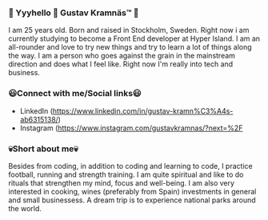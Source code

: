 ### 🌟 Yyyhello 👋 Gustav Kramnäs™️ 🌟
I am 25 years old. Born and raised in Stockholm, Sweden. Right now i am currently studying to become a Front End developer at Hyper Island. I am an all-rounder and love to try new things and try to learn a lot of things along the way. I am a person who goes against the grain in the mainstream direction and does what I feel like. Right now I'm really into tech and business.


### 😃Connect with me/Social links😃
- LinkedIn (https://www.linkedin.com/in/gustav-kramn%C3%A4s-ab6315138/)
- Instagram (https://www.instagram.com/gustavkramnas/?next=%2F


### 💀Short about me💀
Besides from coding, in addition to coding and learning to code, I practice football, running and strength training. I am quite spiritual and like to do rituals that strengthen my mind, focus and well-being. I am also very interested in cooking, wines (preferably from Spain) investments in general and small businessess. A dream trip is to experience national parks around the world.







<!--
**gustavkramnas/gustavkramnas** is a ✨ _special_ ✨ repository because its `README.md` (this file) appears on your GitHub profile.

Here are some ideas to get you started:

- 🔭 I’m currently working on ...
- 🌱 I’m currently learning ...
- 👯 I’m looking to collaborate on ...
- 🤔 I’m looking for help with ...
- 💬 Ask me about ...
- 📫 How to reach me: ...
- 😄 Pronouns: ...
- ⚡ Fun fact: ...
-->
